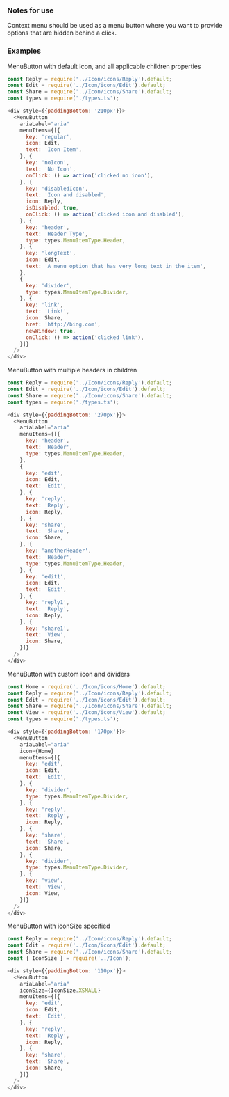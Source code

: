 ### Notes for use

Context menu should be used as a menu button where you want to provide options that are hidden behind a click.

### Examples

MenuButton with default Icon, and all applicable children properties

```js { "props": { "data-description": "with default icon and all menu item types", "data-action-states": "[{\"action\":\"none\"},{\"action\":\"click\",\"selector\":\".y-menu-button\"}]" } }
const Reply = require('../Icon/icons/Reply').default;
const Edit = require('../Icon/icons/Edit').default;
const Share = require('../Icon/icons/Share').default;
const types = require('./types.ts');

<div style={{paddingBottom: '210px'}}>
  <MenuButton
    ariaLabel="aria"
    menuItems={[{
      key: 'regular',
      icon: Edit,
      text: 'Icon Item',
    }, {
      key: 'noIcon',
      text: 'No Icon',
      onClick: () => action('clicked no icon'),
    }, {
      key: 'disabledIcon',
      text: 'Icon and disabled',
      icon: Reply,
      isDisabled: true,
      onClick: () => action('clicked icon and disabled'),
    }, {
      key: 'header',
      text: 'Header Type',
      type: types.MenuItemType.Header,
    }, {
      key: 'longText',
      icon: Edit,
      text: 'A menu option that has very long text in the item',
    },
    {
      key: 'divider',
      type: types.MenuItemType.Divider,
    }, {
      key: 'link',
      text: 'Link!',
      icon: Share,
      href: 'http://bing.com',
      newWindow: true,
      onClick: () => action('clicked link'),
    }]}
  />
</div>
```

MenuButton with multiple headers in children

```js { "props": { "data-description": "multiple headers", "data-action-states": "[{\"action\":\"none\"},{\"action\":\"click\",\"selector\":\".y-menu-button\"}]" } }
const Reply = require('../Icon/icons/Reply').default;
const Edit = require('../Icon/icons/Edit').default;
const Share = require('../Icon/icons/Share').default;
const types = require('./types.ts');

<div style={{paddingBottom: '270px'}}>
  <MenuButton
    ariaLabel="aria"
    menuItems={[{
      key: 'header',
      text: 'Header',
      type: types.MenuItemType.Header,
    },
    {
      key: 'edit',
      icon: Edit,
      text: 'Edit',
    }, {
      key: 'reply',
      text: 'Reply',
      icon: Reply,
    }, {
      key: 'share',
      text: 'Share',
      icon: Share,
    }, {
      key: 'anotherHeader',
      text: 'Header',
      type: types.MenuItemType.Header,
    }, {
      key: 'edit1',
      icon: Edit,
      text: 'Edit',
    }, {
      key: 'reply1',
      text: 'Reply',
      icon: Reply,
    }, {
      key: 'share1',
      text: 'View',
      icon: Share,
    }]}
  />
</div>
```

MenuButton with custom icon and dividers

```js { "props": { "data-description": "with custom icon and dividers", "data-action-states": "[{\"action\":\"none\"},{\"action\":\"click\",\"selector\":\".y-menu-button\"}]" } }
const Home = require('../Icon/icons/Home').default;
const Reply = require('../Icon/icons/Reply').default;
const Edit = require('../Icon/icons/Edit').default;
const Share = require('../Icon/icons/Share').default;
const View = require('../Icon/icons/View').default;
const types = require('./types.ts');

<div style={{paddingBottom: '170px'}}>
  <MenuButton
    ariaLabel="aria"
    icon={Home}
    menuItems={[{
      key: 'edit',
      icon: Edit,
      text: 'Edit',
    }, {
      key: 'divider',
      type: types.MenuItemType.Divider,
    }, {
      key: 'reply',
      text: 'Reply',
      icon: Reply,
    }, {
      key: 'share',
      text: 'Share',
      icon: Share,
    }, {
      key: 'divider',
      type: types.MenuItemType.Divider,
    }, {
      key: 'view',
      text: 'View',
      icon: View,
    }]}
  />
</div>
```

MenuButton with iconSize specified

```js { "props": { "data-description": "custom icon size", "data-action-states": "[{\"action\":\"none\"},{\"action\":\"click\",\"selector\":\".y-menu-button\"}]" } }
const Reply = require('../Icon/icons/Reply').default;
const Edit = require('../Icon/icons/Edit').default;
const Share = require('../Icon/icons/Share').default;
const { IconSize } = require('../Icon');

<div style={{paddingBottom: '110px'}}>
  <MenuButton
    ariaLabel="aria"
    iconSize={IconSize.XSMALL}
    menuItems={[{
      key: 'edit',
      icon: Edit,
      text: 'Edit',
    }, {
      key: 'reply',
      text: 'Reply',
      icon: Reply,
    }, {
      key: 'share',
      text: 'Share',
      icon: Share,
    }]}
  />
</div>
```

